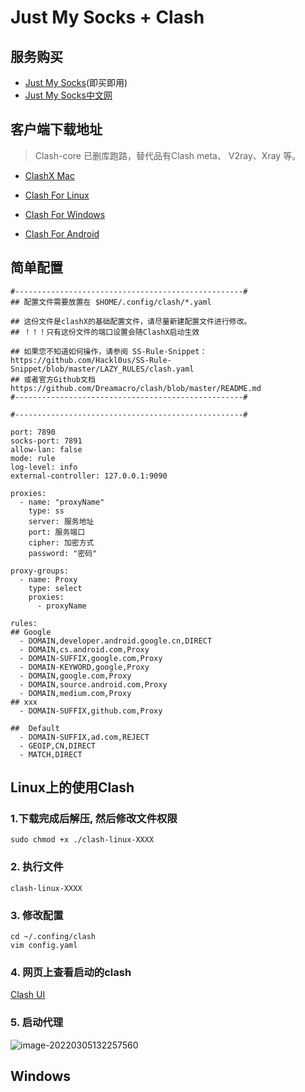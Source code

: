 # Just My Socks + Clash

## 服务购买

- [Just My Socks](https://justmysocks2.net/)(即买即用)
- [Just My Socks中文网](https://www.jichang.us/)

## 客户端下载地址

> Clash-core 已删库跑路，替代品有Clash meta、 V2ray、Xray 等。

- [ClashX Mac](https://github.com/yichengchen/clashX/releases)
- [Clash For Linux](https://github.com/Dreamacro/clash/releases)
- [Clash For Windows](https://github.com/Fndroid/clash_for_windows_pkg/releases)

- [Clash For Android](https://github.com/Kr328/ClashForAndroid/releases)


## 简单配置

```
#---------------------------------------------------#
## 配置文件需要放置在 $HOME/.config/clash/*.yaml

## 这份文件是clashX的基础配置文件，请尽量新建配置文件进行修改。
## ！！！只有这份文件的端口设置会随ClashX启动生效

## 如果您不知道如何操作，请参阅 SS-Rule-Snippet：https://github.com/Hackl0us/SS-Rule-Snippet/blob/master/LAZY_RULES/clash.yaml
## 或者官方Github文档 https://github.com/Dreamacro/clash/blob/master/README.md
#---------------------------------------------------#

#---------------------------------------------------#

port: 7890
socks-port: 7891
allow-lan: false
mode: rule
log-level: info
external-controller: 127.0.0.1:9090

proxies:
  - name: "proxyName"
    type: ss
    server: 服务地址
    port: 服务端口
    cipher: 加密方式
    password: "密码"

proxy-groups:
  - name: Proxy
    type: select
    proxies:
      - proxyName

rules:
## Google
  - DOMAIN,developer.android.google.cn,DIRECT
  - DOMAIN,cs.android.com,Proxy
  - DOMAIN-SUFFIX,google.com,Proxy
  - DOMAIN-KEYWORD,google,Proxy
  - DOMAIN,google.com,Proxy
  - DOMAIN,source.android.com,Proxy
  - DOMAIN,medium.com,Proxy
## xxx
  - DOMAIN-SUFFIX,github.com,Proxy
  
##  Default
  - DOMAIN-SUFFIX,ad.com,REJECT
  - GEOIP,CN,DIRECT
  - MATCH,DIRECT
```



## Linux上的使用Clash

### 1.下载完成后解压, 然后修改文件权限

```shell
sudo chmod +x ./clash-linux-XXXX
```

### 2. 执行文件

```shell
clash-linux-XXXX
```

### 3. 修改配置

```
cd ~/.confing/clash
vim config.yaml
```

### 4. 网页上查看启动的clash

[Clash UI](http://clash.razord.top/#/proxies)

### 5. 启动代理

![image-20220305132257560](./JMS和Clash.assets/image-20220305132257560-16464577809101.png)



## Windows
